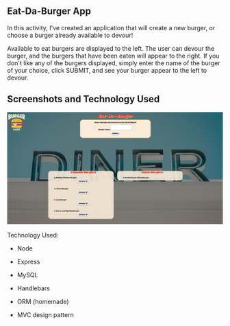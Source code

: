 ## Eat-Da-Burger App

In this activity, I've created an application that will create a new burger, or choose a burger already available to devour! 

Available to eat burgers are displayed to the left.  The user can devour the burger, and the burgers that have been eaten will appear to the right.  If you don't like any of the burgers displayed, simply enter the name of the burger of your choice, click SUBMIT, and see your burger appear to the left to devour.  

## Screenshots and Technology Used

![Eat Da Burger Pic](/public/assets/img/screenshot.png)

Technology Used: 

   * Node

   * Express

   * MySQL

   * Handlebars

   * ORM (homemade)

   * MVC design pattern